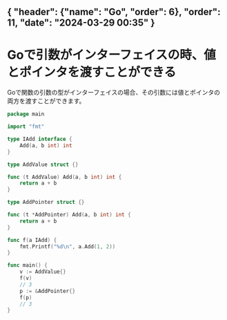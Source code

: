 { "header": {"name": "Go", "order": 6},  "order": 11, "date": "2024-03-29 00:35" }
---
# Goで引数がインターフェイスの時、値とポインタを渡すことができる

Goで関数の引数の型がインターフェイスの場合、その引数には値とポインタの両方を渡すことができます。

```go
package main

import "fmt"

type IAdd interface {
	Add(a, b int) int
}

type AddValue struct {}

func (t AddValue) Add(a, b int) int {
	return a + b
}

type AddPointer struct {}

func (t *AddPointer) Add(a, b int) int {
	return a + b
}

func f(a IAdd) {
	fmt.Printf("%d\n", a.Add(1, 2))
}

func main() {
	v := AddValue{}
	f(v)
    // 3
	p := &AddPointer{}
	f(p)
    // 3
}
```
